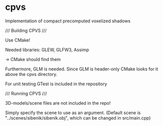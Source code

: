 cpvs
====

Implementation of compact precomputed voxelized shadows


/// Building CPVS ///

Use CMake!

Needed libraries:
	GLEW, GLFW3, Assimp

-> CMake should find them

Furthermore, GLM is needed. Since GLM is header-only CMake looks for it above the cpvs directory.

For unit testing GTest is included in the repository

/// Running CPVS ///

3D-models/scene files are not included in the repo!

Simply specify the scene to use as an argument.
(Default scene is "../scenes/sibenik/sibenik.obj", which can be changed in src/main.cpp)
